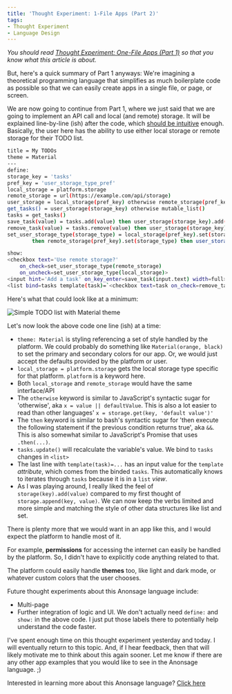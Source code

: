 ```yaml
---
title: 'Thought Experiment: 1-File Apps (Part 2)'
tags:
- Thought Experiment
- Language Design
---
```

_You should read [Thought Experiment: One-File Apps (Part 1)](./dev/2020-03-01-thought-experiment-one-file-apps--part-1) so that you know what this article is about._

But, here's a quick summary of Part 1 anyways: We're imagining a theoretical programming language that simplifies as much boilerplate code as possible so that we can easily create apps in a single file, or page, or screen.

We are now going to continue from Part 1, where we just said that we are going to implement an API call and local (and remote) storage. It will be explained line-by-line (ish) after the code, which [should be intuitive](./dev/2016-01-03-code-intuitiveness) enough. Basically, the user here has the ability to use either local storage or remote storage for their TODO list.

```bash
title = My TODOs
theme = Material
---
define:
storage_key = 'tasks'
pref_key = 'user_storage_type_pref'
local_storage = platform.storage
remote_storage = url(https://example.com/api/storage)
user_storage = local_storage(pref_key) otherwise remote_storage(pref_key) otherwise local_storage
get_tasks() = user_storage(storage_key) otherwise mutable_list()
tasks = get_tasks()
save_task(value) = tasks.add(value) then user_storage(storage_key).add(value)
remove_task(value) = tasks.remove(value) then user_storage(storage_key).remove(value)
set_user_storage_type(storage_type) = local_storage(pref_key).set(storage_type)
        then remote_storage(pref_key).set(storage_type) then user_storage.update() then tasks.update()

show:
<checkbox text='Use remote storage?'
    on_check=set_user_storage_type(remote_storage)
    on_uncheck=set_user_storage_type(local_storage)>
<input hint='Add a task' on_key_enter=save_task(input.text) width=full>
<list bind=tasks template(task)=`<checkbox text=task on_check=remove_task(task)`>
```

Here's what that could look like at a minimum:

![Simple TODO list with Material theme](../dev/2020-03-02-thought-experiment-one-file-apps--material-todo.png "Simple TODO list with Material theme")

Let's now look the above code one line (ish) at a time:
- `theme: Material` is styling referencing a set of style handled by the platform. We could probably do something like `Material(orange, black)` to set the primary and secondary colors for our app. Or, we would just accept the defaults provided by the platform or user.
- `local_storage = platform.storage` gets the local storage type specific for that platform. `platform` is a keyword here.
- Both `local_storage` and `remote_storage` would have the same interface/API
- The `otherwise` keyword is similar to JavaScript's syntactic sugar for 'otherwise', aka `x = value || defaultValue`. This is also a lot easier to read than other languages' `x = storage.get(key, 'default value')'`
- The `then` keyword is similar to bash's syntactic sugar for 'then execute the following statement if the previous condition returns true', aka `&&`. This is also somewhat similar to JavaScript's Promise that uses `.then(...)`.
- `tasks.update()` will recalculate the variable's value. We bind to `tasks` changes in `<list>`
- The last line with `template(task)=...` has an input value for the `template` _attribute_, which comes from the binded `tasks`. This automatically knows to iterates through `tasks` because it is in a `list` _view_.
- As I was playing around, I really liked the feel of `storage(key).add(value)` compared to my first thought of `storage.append(key, value)`. We can now keep the verbs limited and more simple and matching the style of other data structures like list and set.

There is plenty more that we would want in an app like this, and I would expect the platform to handle most of it.

For example, **permissions** for accessing the internet can easily be handled by the platform. So, I didn't have to explicitly code anything related to that.

The platform could easily handle **themes** too, like light and dark mode, or whatever custom colors that the user chooses.

Future thought experiments about this Anonsage language include:
- Multi-page
- Further integration of logic and UI. We don't actually need `define:` and `show:` in the above code. I just put those labels there to potentially help understand the code faster.

I've spent enough time on this thought experiment yesterday and today. I will eventually return to this topic. And, if I hear feedback, then that will likely motivate me to think about this again sooner. Let me know if there are any other app examples that you would like to see in the Anonsage language. ;) 

<!-- TODO: Fix link for analytics -->
Interested in learning more about this Anonsage language? [Click here](./dev)
